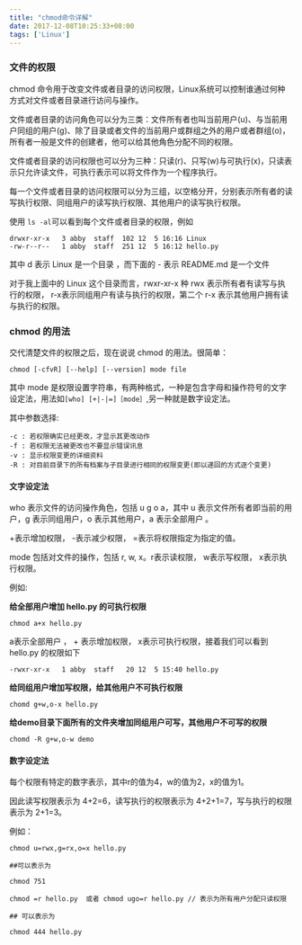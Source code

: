 ```yaml
---
title: "chmod命令详解"
date: 2017-12-08T10:25:33+08:00
tags: ['Linux']
---
```


### 文件的权限

chmod 命令用于改变文件或者目录的访问权限，Linux系统可以控制谁通过何种方式对文件或者目录进行访问与操作。
<!-- more -->
文件或者目录的访问角色可以分为三类：文件所有者也叫当前用户(u)、与当前用户同组的用户(g)、除了目录或者文件的当前用户或群组之外的用户或者群组(o)，所有者一般是文件的创建者，他可以给其他角色分配不同的权限。

文件或者目录的访问权限也可以分为三种：只读(r)、只写(w)与可执行(x)，只读表示只允许读文件，可执行表示可以将文件作为一个程序执行。

每一个文件或者目录的访问权限可以分为三组，以空格分开，分别表示所有者的读写执行权限、同组用户的读写执行权限、其他用户的读写执行权限。

使用 `ls -al`可以看到每个文件或者目录的权限，例如
```
drwxr-xr-x   3 abby  staff  102 12  5 16:16 Linux
-rw-r--r--   1 abby  staff  251 12  5 16:12 hello.py
```
其中 d 表示 Linux 是一个目录 ，而下面的 - 表示 README.md 是一个文件

对于我上面中的 Linux 这个目录而言，rwxr-xr-x 种 rwx 表示所有者有读写与执行的权限， r-x表示同组用户有读与执行的权限，第二个 r-x 表示其他用户拥有读与执行的权限。

### chmod 的用法

交代清楚文件的权限之后，现在说说 chmod 的用法。很简单：

```
chmod [-cfvR] [--help] [--version] mode file
```
其中 mode 是权限设置字符串，有两种格式，一种是包含字母和操作符号的文字设定法，用法如`[who] [+|-|=]［mode］`,另一种就是数字设定法。

其中参数选择:
```
-c : 若权限确实已经更改，才显示其更改动作
-f : 若权限无法被更改也不要显示错误讯息
-v : 显示权限变更的详细资料
-R : 对目前目录下的所有档案与子目录进行相同的权限变更(即以递回的方式逐个变更)
```

#### 文字设定法

who 表示文件的访问操作角色，包括 u g o a，其中 u 表示文件所有者即当前的用户，g 表示同组用户，o 表示其他用户，a 表示全部用户 。

+表示增加权限， -表示减少权限， =表示将权限指定为指定的值。

mode 包括对文件的操作，包括 r, w, x。r表示读权限， w表示写权限， x表示执行权限。

例如:

**给全部用户增加 hello.py 的可执行权限**

```
chmod a+x hello.py
```
a表示全部用户 ， + 表示增加权限， x表示可执行权限，接着我们可以看到 hello.py 的权限如下
```
-rwxr-xr-x   1 abby  staff   20 12  5 15:40 hello.py
```
**给同组用户增加写权限，给其他用户不可执行权限**

```
chomd g+w,o-x hello.py
```
**给demo目录下面所有的文件夹增加同组用户可写，其他用户不可写的权限**

```
chomd -R g+w,o-w demo
```

#### 数字设定法
每个权限有特定的数字表示，其中r的值为4，w的值为2，x的值为1。

因此读写权限表示为 4+2=6，读写执行的权限表示为 4+2+1=7，写与执行的权限表示为 2+1=3。

例如：
```
chmod u=rwx,g=rx,o=x hello.py

##可以表示为

chmod 751
```

```
chmod =r hello.py  或者 chmod ugo=r hello.py // 表示为所有用户分配只读权限

## 可以表示为

chmod 444 hello.py
```
